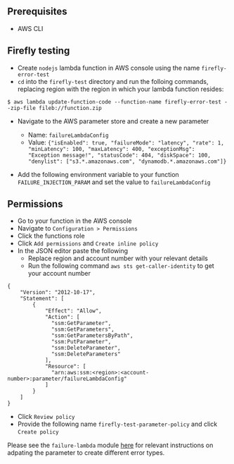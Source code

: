 ## Prerequisites

* AWS CLI

## Firefly testing

* Create `nodejs` lambda function in AWS console using the name `firefly-error-test`
* `cd` into the `firefly-test` directory and run the folloing commands, replacing region with the region in which your lambda function resides:

```
$ aws lambda update-function-code --function-name firefly-error-test --zip-file fileb://function.zip
```

* Navigate to the AWS parameter store and create a new parameter
  * Name: `failureLambdaConfig`
  * Value: `{"isEnabled": true, "failureMode": "latency", "rate": 1, "minLatency": 100, "maxLatency": 400, "exceptionMsg": "Exception message!", "statusCode": 404, "diskSpace": 100, "denylist": ["s3.*.amazonaws.com", "dynamodb.*.amazonaws.com"]}`

* Add the following environment variable to your function `FAILURE_INJECTION_PARAM` and set the value to `failureLambdaConfig`

## Permissions

* Go to your function in the AWS console
* Navigate to `Configuration > Permissions`
* Click the functions role
* Click `Add permissions` and `Create inline policy`
* In the JSON editor paste the following
  * Replace region and account number with your relevant details
  * Run the following command `aws sts get-caller-identity` to get your account number

```
{
    "Version": "2012-10-17",
    "Statement": [
        {
            "Effect": "Allow",
            "Action": [
              "ssm:GetParameter",
              "ssm:GetParameters",
              "ssm:GetParametersByPath",
              "ssm:PutParameter",
              "ssm:DeleteParameter",
              "ssm:DeleteParameters"
            ],
            "Resource": [
              "arn:aws:ssm:<region>:<account-number>:parameter/failureLambdaConfig"
            ]
        }
    ]
}
```

* Click `Review policy`
* Provide the following name `firefly-test-parameter-policy` and click `Create policy`

Please see the `failure-lambda` module [here](https://github.com/gunnargrosch/failure-lambda) for relevant instructions on adpating the parameter to create different error types.
